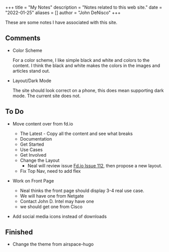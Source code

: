 +++
title = "My Notes"
description = "Notes related to this web site."
date = "2022-01-25"
aliases = []
author = "John DeNisco"
+++

These are some notes I have associated with this site.

<!--more-->

## Comments

- Color Scheme

  For a color scheme, I like simple black and white and colors to the content. I think the black and white makes the colors in the images and articles stand out.
  
- Layout/Dark Mode

  The site should look correct on a phone, this does mean supporting dark mode. The current site does not.

## To Do

- Move content over from fd.io
  - The Latest - Copy all the content and see what breaks
  - Documentation
  - Get Started
  - Use Cases
  - Get Involved
  - Change the Layout
    - Neal will review issue [Fd.io Issue 112](https://github.com/FDio/site/issues/112), then propose a new layout.
  - Fix Top Nav, need to add flex

- Work on Front Page
  - Neal thinks the front page should display 3-4 real use case.
  - We will have one from Netgate
  - Contact John D. Intel may have one
  - we should get one from Cisco
- Add social media icons instead of downloads

## Finished

- Change the theme from airspace-hugo
